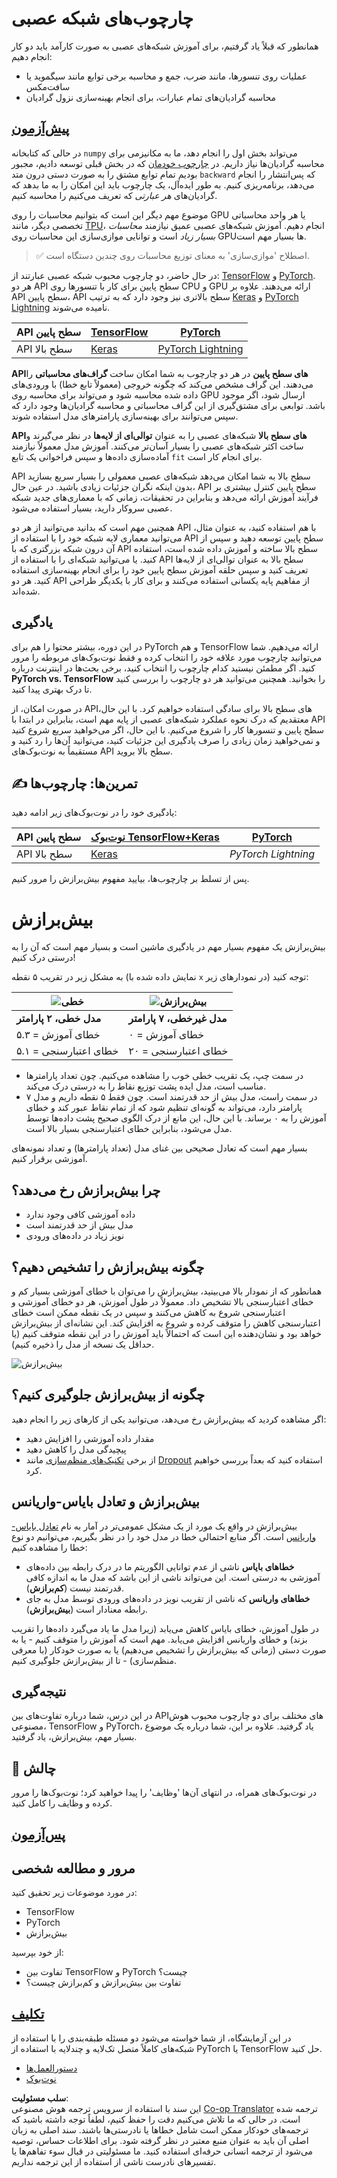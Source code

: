 <!--
CO_OP_TRANSLATOR_METADATA:
{
  "original_hash": "2b544f20b796402507fb05a0df893323",
  "translation_date": "2025-08-24T10:41:06+00:00",
  "source_file": "lessons/3-NeuralNetworks/05-Frameworks/README.md",
  "language_code": "fa"
}
-->
# چارچوب‌های شبکه عصبی

همانطور که قبلاً یاد گرفتیم، برای آموزش شبکه‌های عصبی به صورت کارآمد باید دو کار انجام دهیم:

* عملیات روی تنسورها، مانند ضرب، جمع و محاسبه برخی توابع مانند سیگموید یا سافت‌مکس
* محاسبه گرادیان‌های تمام عبارات، برای انجام بهینه‌سازی نزول گرادیان

## [پیش‌آزمون](https://ff-quizzes.netlify.app/en/ai/quiz/9)

در حالی که کتابخانه `numpy` می‌تواند بخش اول را انجام دهد، ما به مکانیزمی برای محاسبه گرادیان‌ها نیاز داریم. در [چارچوب خودمان](../../../../../lessons/3-NeuralNetworks/04-OwnFramework/OwnFramework.ipynb) که در بخش قبلی توسعه دادیم، مجبور بودیم تمام توابع مشتق را به صورت دستی درون متد `backward` که پس‌انتشار را انجام می‌دهد، برنامه‌ریزی کنیم. به طور ایده‌آل، یک چارچوب باید این امکان را به ما بدهد که گرادیان‌های *هر عبارتی* که تعریف می‌کنیم را محاسبه کنیم.

موضوع مهم دیگر این است که بتوانیم محاسبات را روی GPU یا هر واحد محاسباتی تخصصی دیگر، مانند [TPU](https://en.wikipedia.org/wiki/Tensor_Processing_Unit)، انجام دهیم. آموزش شبکه‌های عصبی عمیق نیازمند *محاسبات بسیار زیاد* است و توانایی موازی‌سازی این محاسبات روی GPU‌ها بسیار مهم است.

> ✅ اصطلاح 'موازی‌سازی' به معنای توزیع محاسبات روی چندین دستگاه است.

در حال حاضر، دو چارچوب محبوب شبکه عصبی عبارتند از: [TensorFlow](http://TensorFlow.org) و [PyTorch](https://pytorch.org/). هر دو API سطح پایین برای کار با تنسورها روی CPU و GPU ارائه می‌دهند. علاوه بر API سطح پایین، API سطح بالاتری نیز وجود دارد که به ترتیب [Keras](https://keras.io/) و [PyTorch Lightning](https://pytorchlightning.ai/) نامیده می‌شوند.

API سطح پایین | [TensorFlow](http://TensorFlow.org) | [PyTorch](https://pytorch.org/)
--------------|-------------------------------------|--------------------------------
API سطح بالا | [Keras](https://keras.io/) | [PyTorch Lightning](https://pytorchlightning.ai/)

**API‌های سطح پایین** در هر دو چارچوب به شما امکان ساخت **گراف‌های محاسباتی** را می‌دهند. این گراف مشخص می‌کند که چگونه خروجی (معمولاً تابع خطا) با ورودی‌های داده شده محاسبه شود و می‌تواند برای محاسبه روی GPU ارسال شود، اگر موجود باشد. توابعی برای مشتق‌گیری از این گراف محاسباتی و محاسبه گرادیان‌ها وجود دارد که سپس می‌توانند برای بهینه‌سازی پارامترهای مدل استفاده شوند.

**API‌های سطح بالا** شبکه‌های عصبی را به عنوان **توالی‌ای از لایه‌ها** در نظر می‌گیرند و ساخت اکثر شبکه‌های عصبی را بسیار آسان‌تر می‌کنند. آموزش مدل معمولاً نیازمند آماده‌سازی داده‌ها و سپس فراخوانی یک تابع `fit` برای انجام کار است.

API سطح بالا به شما امکان می‌دهد شبکه‌های عصبی معمولی را بسیار سریع بسازید بدون اینکه نگران جزئیات زیادی باشید. در عین حال، API سطح پایین کنترل بیشتری بر فرآیند آموزش ارائه می‌دهد و بنابراین در تحقیقات، زمانی که با معماری‌های جدید شبکه عصبی سروکار دارید، بسیار استفاده می‌شود.

همچنین مهم است که بدانید می‌توانید از هر دو API با هم استفاده کنید، به عنوان مثال، می‌توانید معماری لایه شبکه خود را با استفاده از API سطح پایین توسعه دهید و سپس از آن درون شبکه بزرگتری که با API سطح بالا ساخته و آموزش داده شده است، استفاده کنید. یا می‌توانید شبکه‌ای را با استفاده از API سطح بالا به عنوان توالی‌ای از لایه‌ها تعریف کنید و سپس حلقه آموزش سطح پایین خود را برای انجام بهینه‌سازی استفاده کنید. هر دو API از مفاهیم پایه یکسانی استفاده می‌کنند و برای کار با یکدیگر طراحی شده‌اند.

## یادگیری

در این دوره، بیشتر محتوا را هم برای PyTorch و هم TensorFlow ارائه می‌دهیم. شما می‌توانید چارچوب مورد علاقه خود را انتخاب کرده و فقط نوت‌بوک‌های مربوطه را مرور کنید. اگر مطمئن نیستید کدام چارچوب را انتخاب کنید، برخی بحث‌ها در اینترنت درباره **PyTorch vs. TensorFlow** را بخوانید. همچنین می‌توانید هر دو چارچوب را بررسی کنید تا درک بهتری پیدا کنید.

در صورت امکان، از API‌های سطح بالا برای سادگی استفاده خواهیم کرد. با این حال، معتقدیم که درک نحوه عملکرد شبکه‌های عصبی از پایه مهم است، بنابراین در ابتدا با API سطح پایین و تنسورها کار را شروع می‌کنیم. با این حال، اگر می‌خواهید سریع شروع کنید و نمی‌خواهید زمان زیادی را صرف یادگیری این جزئیات کنید، می‌توانید آن‌ها را رد کنید و مستقیماً به نوت‌بوک‌های API سطح بالا بروید.

## ✍️ تمرین‌ها: چارچوب‌ها

یادگیری خود را در نوت‌بوک‌های زیر ادامه دهید:

API سطح پایین | [نوت‌بوک TensorFlow+Keras](../../../../../lessons/3-NeuralNetworks/05-Frameworks/IntroKerasTF.ipynb) | [PyTorch](../../../../../lessons/3-NeuralNetworks/05-Frameworks/IntroPyTorch.ipynb)
--------------|-------------------------------------|--------------------------------
API سطح بالا | [Keras](../../../../../lessons/3-NeuralNetworks/05-Frameworks/IntroKeras.ipynb) | *PyTorch Lightning*

پس از تسلط بر چارچوب‌ها، بیایید مفهوم بیش‌برازش را مرور کنیم.

# بیش‌برازش

بیش‌برازش یک مفهوم بسیار مهم در یادگیری ماشین است و بسیار مهم است که آن را به درستی درک کنیم!

به مشکل زیر در تقریب ۵ نقطه (نمایش داده شده با `x` در نمودارهای زیر) توجه کنید:

![خطی](../../../../../lessons/3-NeuralNetworks/images/overfit1.jpg) | ![بیش‌برازش](../../../../../lessons/3-NeuralNetworks/images/overfit2.jpg)
-------------------------|--------------------------
**مدل خطی، ۲ پارامتر** | **مدل غیرخطی، ۷ پارامتر**
خطای آموزش = ۵.۳ | خطای آموزش = ۰
خطای اعتبارسنجی = ۵.۱ | خطای اعتبارسنجی = ۲۰

* در سمت چپ، یک تقریب خطی خوب را مشاهده می‌کنیم. چون تعداد پارامترها مناسب است، مدل ایده پشت توزیع نقاط را به درستی درک می‌کند.
* در سمت راست، مدل بیش از حد قدرتمند است. چون فقط ۵ نقطه داریم و مدل ۷ پارامتر دارد، می‌تواند به گونه‌ای تنظیم شود که از تمام نقاط عبور کند و خطای آموزش را به ۰ برساند. با این حال، این مانع از درک الگوی صحیح پشت داده‌ها توسط مدل می‌شود، بنابراین خطای اعتبارسنجی بسیار بالا است.

بسیار مهم است که تعادل صحیحی بین غنای مدل (تعداد پارامترها) و تعداد نمونه‌های آموزشی برقرار کنیم.

## چرا بیش‌برازش رخ می‌دهد؟

  * داده آموزشی کافی وجود ندارد
  * مدل بیش از حد قدرتمند است
  * نویز زیاد در داده‌های ورودی

## چگونه بیش‌برازش را تشخیص دهیم؟

همانطور که از نمودار بالا می‌بینید، بیش‌برازش را می‌توان با خطای آموزشی بسیار کم و خطای اعتبارسنجی بالا تشخیص داد. معمولاً در طول آموزش، هر دو خطای آموزشی و اعتبارسنجی شروع به کاهش می‌کنند و سپس در یک نقطه ممکن است خطای اعتبارسنجی کاهش را متوقف کرده و شروع به افزایش کند. این نشانه‌ای از بیش‌برازش خواهد بود و نشان‌دهنده این است که احتمالاً باید آموزش را در این نقطه متوقف کنیم (یا حداقل یک نسخه از مدل را ذخیره کنیم).

![بیش‌برازش](../../../../../lessons/3-NeuralNetworks/images/Overfitting.png)

## چگونه از بیش‌برازش جلوگیری کنیم؟

اگر مشاهده کردید که بیش‌برازش رخ می‌دهد، می‌توانید یکی از کارهای زیر را انجام دهید:

 * مقدار داده آموزشی را افزایش دهید
 * پیچیدگی مدل را کاهش دهید
 * از برخی [تکنیک‌های منظم‌سازی](../../4-ComputerVision/08-TransferLearning/TrainingTricks.md) مانند [Dropout](../../4-ComputerVision/08-TransferLearning/TrainingTricks.md#Dropout) استفاده کنید که بعداً بررسی خواهیم کرد.

## بیش‌برازش و تعادل بایاس-واریانس

بیش‌برازش در واقع یک مورد از یک مشکل عمومی‌تر در آمار به نام [تعادل بایاس-واریانس](https://en.wikipedia.org/wiki/Bias%E2%80%93variance_tradeoff) است. اگر منابع احتمالی خطا در مدل خود را در نظر بگیریم، می‌توانیم دو نوع خطا را مشاهده کنیم:

* **خطاهای بایاس** ناشی از عدم توانایی الگوریتم ما در درک رابطه بین داده‌های آموزشی به درستی است. این می‌تواند ناشی از این باشد که مدل ما به اندازه کافی قدرتمند نیست (**کم‌برازش**).
* **خطاهای واریانس** که ناشی از تقریب نویز در داده‌های ورودی توسط مدل به جای رابطه معنادار است (**بیش‌برازش**).

در طول آموزش، خطای بایاس کاهش می‌یابد (زیرا مدل ما یاد می‌گیرد داده‌ها را تقریب بزند) و خطای واریانس افزایش می‌یابد. مهم است که آموزش را متوقف کنیم - یا به صورت دستی (زمانی که بیش‌برازش را تشخیص می‌دهیم) یا به صورت خودکار (با معرفی منظم‌سازی) - تا از بیش‌برازش جلوگیری کنیم.

## نتیجه‌گیری

در این درس، شما درباره تفاوت‌های بین API‌های مختلف برای دو چارچوب محبوب هوش مصنوعی، TensorFlow و PyTorch، یاد گرفتید. علاوه بر این، شما درباره یک موضوع بسیار مهم، بیش‌برازش، یاد گرفتید.

## 🚀 چالش

در نوت‌بوک‌های همراه، در انتهای آن‌ها 'وظایف' را پیدا خواهید کرد؛ نوت‌بوک‌ها را مرور کرده و وظایف را کامل کنید.

## [پس‌آزمون](https://ff-quizzes.netlify.app/en/ai/quiz/10)

## مرور و مطالعه شخصی

در مورد موضوعات زیر تحقیق کنید:

- TensorFlow
- PyTorch
- بیش‌برازش

از خود بپرسید:

- تفاوت بین TensorFlow و PyTorch چیست؟
- تفاوت بین بیش‌برازش و کم‌برازش چیست؟

## [تکلیف](lab/README.md)

در این آزمایشگاه، از شما خواسته می‌شود دو مسئله طبقه‌بندی را با استفاده از شبکه‌های کاملاً متصل تک‌لایه و چندلایه با استفاده از PyTorch یا TensorFlow حل کنید.

* [دستورالعمل‌ها](lab/README.md)
* [نوت‌بوک](../../../../../lessons/3-NeuralNetworks/05-Frameworks/lab/LabFrameworks.ipynb)

**سلب مسئولیت**:  
این سند با استفاده از سرویس ترجمه هوش مصنوعی [Co-op Translator](https://github.com/Azure/co-op-translator) ترجمه شده است. در حالی که ما تلاش می‌کنیم دقت را حفظ کنیم، لطفاً توجه داشته باشید که ترجمه‌های خودکار ممکن است شامل خطاها یا نادرستی‌ها باشند. سند اصلی به زبان اصلی آن باید به عنوان منبع معتبر در نظر گرفته شود. برای اطلاعات حساس، توصیه می‌شود از ترجمه انسانی حرفه‌ای استفاده کنید. ما مسئولیتی در قبال سوء تفاهم‌ها یا تفسیرهای نادرست ناشی از استفاده از این ترجمه نداریم.